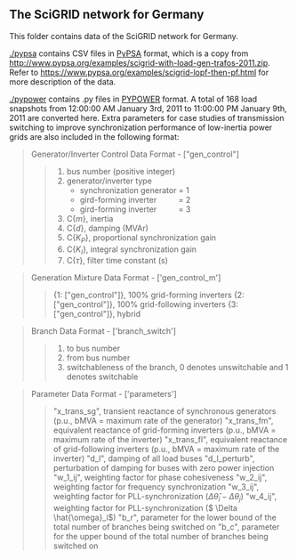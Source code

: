 The SciGRID network for Germany
---

This folder contains data of the SciGRID network for Germany. 

[./pypsa](./pypsa) contains CSV files in [PyPSA](https://pypsa.readthedocs.io/en/latest/index.html) format, which is a copy from http://www.pypsa.org/examples/scigrid-with-load-gen-trafos-2011.zip. Refer to https://www.pypsa.org/examples/scigrid-lopf-then-pf.html for more description of the data.


[./pypower](./pypower) contains .py files in [PYPOWER](https://github.com/rwl/PYPOWER/blob/master/pypower/caseformat.py) format. A total of 168 load snapshots from 12:00:00 AM January 3rd, 2011 to 11:00:00 PM January 9th, 2011 are converted here. Extra parameters for case studies of transmission switching to improve synchronization performance of low-inertia power grids are also included in the following format:

> Generator/Inverter Control Data Format - ["gen_control"]
>> 1.   bus number (positive integer)
>> 2.   generator/inverter type
>>         - synchronization generator = 1
>>         - gird-forming inverter&nbsp;&nbsp;&nbsp;&nbsp;&nbsp;&nbsp;&nbsp;&nbsp;&nbsp;&nbsp;= 2
>>         - gird-forming inverter &nbsp;&nbsp;&nbsp;&nbsp;&nbsp;&nbsp;&nbsp;&nbsp; = 3
>> 3.   C{$m$}, inertia
>> 4.   C{$d$}, damping (MVAr)
>> 5.   C{$K_P$}, proportional synchronization gain
>> 6.   C{$K_I$}, integral synchronization gain
>> 7.   C{$\tau$}, filter time constant (s)

> Generation Mixture Data Format - ['gen_control_m']
>> {1: ["gen_control"]}, 100% grid-forming inverters
>> {2: ["gen_control"]}, 100% grid-following inverters
>> {3: ["gen_control"]}, hybrid

> Branch Data Format - ['branch_switch']
>> 1. to bus number
>> 2. from bus number
>> 3. switchableness of the branch, 0 denotes unswitchable and 1 denotes switchable

> Parameter Data Format - ['parameters']
>>  "x_trans_sg", transient reactance of synchronous generators (p.u., bMVA = maximum rate of the generator)
>>  "x_trans_fm", equivalent reactance of grid-forming inverters (p.u., bMVA = maximum rate of the inverter)
>>  "x_trans_fl", equivalent reactance of grid-following inverters (p.u., bMVA = maximum rate of the inverter)
>>  "d_l", damping of all load buses
>>  "d_l_perturb", perturbation of damping for buses with zero power injection
>>  "w_1_ij", weighting factor for phase cohesiveness
>>  "w_2_ij", weighting factor for frequency synchronization
>>  "w_3_ij", weighting factor for PLL-synchronization ($\Delta \hat{\theta}_i - \Delta \theta_j$)
>>  "w_4_ij", weighting factor for PLL-synchronization ($ \Delta \hat{\omega}_i$)
>>  "b_r", parameter for the lower bound of the total number of branches being switched on 
>>  "b_c", parameter for the upper bound of the total number of branches being switched on 